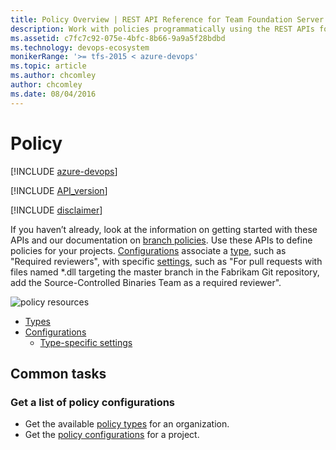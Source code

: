 ```yaml
---
title: Policy Overview | REST API Reference for Team Foundation Server
description: Work with policies programmatically using the REST APIs for Team Foundation Server.
ms.assetid: c7fc7c92-075e-4bfc-8b66-9a9a5f28bdbd
ms.technology: devops-ecosystem
monikerRange: '>= tfs-2015 < azure-devops'
ms.topic: article
ms.author: chcomley
author: chcomley
ms.date: 08/04/2016
---
```


# Policy

[!INCLUDE [azure-devops](../_data/azure-devops-message.md)]

[!INCLUDE [API_version](../_data/version2-preview1.md)]

[!INCLUDE [disclaimer](../_data/disclaimer.md)]

If you haven’t already, look at the information on getting started with these APIs and our documentation on [branch policies](https://go.microsoft.com/fwlink/?LinkID=615252). Use these APIs to define policies for your projects.
[Configurations](./configurations.md) associate a [type](./types.md), such as "Required reviewers", with specific [settings](./settings.md), such as "For pull requests with files named \*.dll targeting the master branch in the Fabrikam Git repository, add the Source-Controlled Binaries Team as a required reviewer".

![policy resources](./media/policy-resources.png)

- [Types](./types.md)
- [Configurations](configurations.md)
  - [Type-specific settings](./settings.md)

## Common tasks

### Get a list of policy configurations

- Get the available [policy types](./types.md) for an organization.
- Get the [policy configurations](./configurations.md) for a project.
